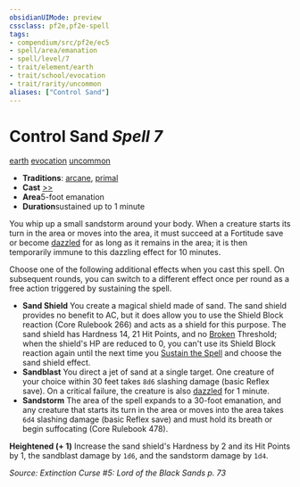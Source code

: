 ```yaml
---
obsidianUIMode: preview
cssclass: pf2e,pf2e-spell
tags:
- compendium/src/pf2e/ec5
- spell/area/emanation
- spell/level/7
- trait/element/earth
- trait/school/evocation
- trait/rarity/uncommon
aliases: ["Control Sand"]
---
```

# Control Sand *Spell 7*   
[earth](earth.md)  [evocation](evocation.md)  [uncommon](uncommon.md)  

- **Traditions**: [arcane](arcane.md), [primal](primal.md)
- **Cast** [>>](chapter-9-playing-the-game.md#Actions "Two-Action") 
- **Area**5-foot emanation
- **Duration**sustained up to 1 minute

You whip up a small sandstorm around your body. When a creature starts its turn in the area or moves into the area, it must succeed at a Fortitude save or become [dazzled](conditions.md#Dazzled) for as long as it remains in the area; it is then temporarily immune to this dazzling effect for 10 minutes.

Choose one of the following additional effects when you cast this spell. On subsequent rounds, you can switch to a different effect once per round as a free action triggered by sustaining the spell.

- **Sand Shield** You create a magical shield made of sand. The sand shield provides no benefit to AC, but it does allow you to use the Shield Block reaction (Core Rulebook 266) and acts as a shield for this purpose. The sand shield has Hardness 14, 21 Hit Points, and no [Broken](conditions.md#Broken) Threshold; when the shield's HP are reduced to 0, you can't use its Shield Block reaction again until the next time you [Sustain the Spell](sustain-a-spell.md) and choose the sand shield effect.
- **Sandblast** You direct a jet of sand at a single target. One creature of your choice within 30 feet takes `8d6` slashing damage (basic Reflex save). On a critical failure, the creature is also [dazzled](conditions.md#Dazzled) for 1 minute.
- **Sandstorm** The area of the spell expands to a 30-foot emanation, and any creature that starts its turn in the area or moves into the area takes `6d4` slashing damage (basic Reflex save) and must hold its breath or begin suffocating (Core Rulebook 478).

**Heightened (+ 1)** Increase the sand shield's Hardness by 2 and its Hit Points by 1, the sandblast damage by `1d6`, and the sandstorm damage by `1d4`.

*Source: Extinction Curse #5: Lord of the Black Sands p. 73*